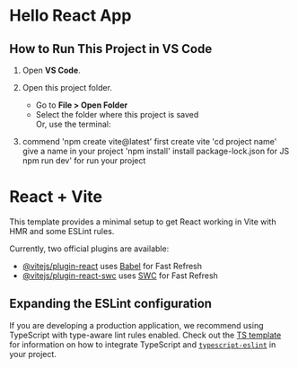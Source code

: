 # Hello React App

## How to Run This Project in VS Code

1. Open **VS Code**.

2. Open this project folder.  
   - Go to **File > Open Folder**  
   - Select the folder where this project is saved  
   Or, use the terminal:  



3. commend 'npm create vite@latest'        first create vite 
           'cd project name'               give a name in your project 
           'npm install'                   install package-lock.json for JS 
           npm run dev'                    for run your project 




# React + Vite

This template provides a minimal setup to get React working in Vite with HMR and some ESLint rules.

Currently, two official plugins are available:

- [@vitejs/plugin-react](https://github.com/vitejs/vite-plugin-react/blob/main/packages/plugin-react) uses [Babel](https://babeljs.io/) for Fast Refresh
- [@vitejs/plugin-react-swc](https://github.com/vitejs/vite-plugin-react/blob/main/packages/plugin-react-swc) uses [SWC](https://swc.rs/) for Fast Refresh

## Expanding the ESLint configuration

If you are developing a production application, we recommend using TypeScript with type-aware lint rules enabled. Check out the [TS template](https://github.com/vitejs/vite/tree/main/packages/create-vite/template-react-ts) for information on how to integrate TypeScript and [`typescript-eslint`](https://typescript-eslint.io) in your project.
